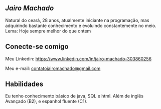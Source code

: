 ## *Jairo Machado*
Natural do ceará, 28 anos, atualmente iniciante na programação, mas adquirindo bastante conhecimento e evoluindo constantemente no meio.
Lema: Hoje sempre melhor do que ontem

## Conecte-se comigo
Meu Linkedin: https://www.linkedin.com/in/jairo-machado-303860256

Meu e-mail: contatojairomachado@gmail.com

## Habilidades
Eu tenho conhecimento básico de java, SQL e html. Além de inglês Avançado (B2), e espanhol fluente (C1).







